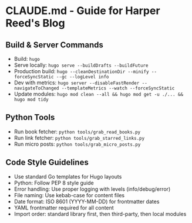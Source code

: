 # CLAUDE.md - Guide for Harper Reed's Blog

## Build & Server Commands
- Build: `hugo`
- Serve locally: `hugo serve --buildDrafts --buildFuture` 
- Production build: `hugo --cleanDestinationDir --minify --forceSyncStatic --gc --logLevel info`
- Dev with metrics: `hugo server --disableFastRender --navigateToChanged --templateMetrics --watch --forceSyncStatic`
- Update modules: `hugo mod clean --all && hugo mod get -u ./... && hugo mod tidy`

## Python Tools
- Run book fetcher: `python tools/grab_read_books.py`
- Run link fetcher: `python tools/grab_starred_links.py`
- Run micro posts: `python tools/grab_micro_posts.py`

## Code Style Guidelines
- Use standard Go templates for Hugo layouts
- Python: Follow PEP 8 style guide
- Error handling: Use proper logging with levels (info/debug/error)
- File naming: Use kebab-case for content files 
- Date format: ISO 8601 (YYYY-MM-DD) for frontmatter dates
- YAML frontmatter required for all content
- Import order: standard library first, then third-party, then local modules